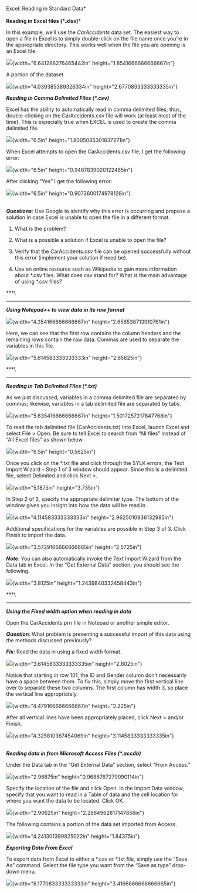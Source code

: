 Excel: Reading in Standard Data*\
**\
Reading in Excel files (\*.xlsx)***

In this example, we’ll use the *CarAccidents* data set. The easiest way
to open a file in Excel is to simply double-click on the file name once
you’re in the appropriate directory. This works well when the file you
are opening is an Excel file.

![](img/h1/media/image1.png){width="6.641288276465442in"
height="1.8541666666666667in"}

A portion of the dataset

![](img/h1/media/image2.png){width="4.039385389326334in"
height="2.6770833333333335in"}

***Reading in Comma Delimited Files (\*.csv)***

Excel has the ability to automatically read in comma delimited files;
thus, double-clicking on the CarAccidents.csv file will work (at least
most of the time). This is especially true when EXCEL is used to create
the comma delimited file.

![](img/h1/media/image3.png){width="6.5in"
height="1.8005085301837271in"}

When Excel attempts to open the CarAccidents.csv file, I get the
following error:

![](img/h1/media/image4.png){width="6.5in"
height="0.9487839020122485in"}

After clicking “Yes” I get the following error:

![](img/h1/media/image5.png){width="6.5in"
height="0.9073600174978128in"}

***\
Questions***: Use Google to identify why this error is occurring and
propose a solution in case Excel is unable to open the file in a
different format.

1.  What is the problem?

2.  What is a possible a solution if Excel is unable to open the file?

3.  Verify that the CarAccidents.csv file can be opened successfully
    without this error (implement your solution if need be).

4.  Use an online resource such as Wikipedia to gain more information
    about \*.csv files. What does csv stand for? What is the main
    advantage of using \*.csv files?

***\
***

***Using Notepad++ to view data in its raw format***

![](img/h1/media/image6.png){width="4.354166666666667in"
height="2.656538713910761in"}

Here, we can see that the first row contains the column headers and the
remaining rows contain the raw data. Commas are used to separate the
variables in this file.

![](img/h1/media/image7.png){width="5.614583333333333in"
height="2.65625in"}

***\
***

***Reading in Tab Delimited Files (\*.txt)***

As we just discussed, variables in a comma delimited file are separated
by commas; likewise, variables in a tab delimited file are separated by
tabs.

![](img/h1/media/image8.png){width="5.635416666666667in"
height="1.5017257217847768in"}

To read the tab delimited file (CarAccidents.txt) into Excel, launch
Excel and select File &gt; Open. Be sure to tell Excel to search from
“All files” instead of “All Excel files” as shown below.

![](img/h1/media/image9.png){width="6.5in" height="0.5625in"}

Once you click on the \*.txt file and click through the SYLK errors, the
Text Import Wizard – Step 1 of 3 window should appear. Since this is a
delimited file, select Delimited and click Next &gt;.

![](img/h1/media/image10.png){width="5.1875in" height="3.735in"}

In Step 2 of 3, specify the appropriate delimiter type. The bottom of
the window gives you insight into how the data will be read in.

![](img/h1/media/image11.png){width="4.114583333333333in"
height="2.9625010936132985in"}

Additional specifications for the variables are possible in Step 3 of 3.
Click Finish to import the data.

![](img/h1/media/image12.png){width="3.5729166666666665in"
height="2.5725in"}

***Note***: You can also automatically invoke the Text Import Wizard
from the Data tab in Excel. In the “Get External Data” section, you
should see the following.

![](img/h1/media/image13.png){width="3.8125in"
height="1.2439840332458443in"}

***\
***

***Using the Fixed width option when reading in data***

Open the CarAccidents.prn file in Notepad or another simple editor.

***Question***: What problem is preventing a successful import of this
data using the methods discussed previously?

***Fix***: Read the data in using a fixed width format.

![](img/h1/media/image14.png){width="3.6145833333333335in"
height="2.6025in"}

Notice that starting in row 101, the ID and Gender column don’t
necessarily have a space between them. To fix this, simply move the
first vertical line over to separate these two columns. The first column
has width 3, so place the vertical line appropriately.

![](img/h1/media/image15.png){width="4.479166666666667in"
height="3.225in"}

After all vertical lines have been appropriately placed, click Next &gt;
and/or Finish.

![](img/h1/media/image16.png){width="4.325810367454069in"
height="3.1145833333333335in"}

***\
Reading data in from Microsoft Access Files (\*.accdb)***

Under the Data tab in the “Get External Data” section, select “From
Access.”

![](img/h1/media/image13.png){width="2.96875in"
height="0.9686767279090114in"}

Specify the location of the file and click Open. In the Import Data
window, specify that you want to read in a Table of data and the cell
location for where you want the data to be located. Click OK.

![](img/h1/media/image17.png){width="2.90625in"
height="2.2884962817147856in"}

The following contains a portion of the data set imported from Access.

![](img/h1/media/image18.png){width="4.241301399825022in"
height="1.84375in"}

***Exporting Data From Excel***

To export data from Excel to either a \*.csv or \*.txt file, simply use
the “Save As” command. Select the file type you want from the “Save as
type” drop-down menu.

![](img/h1/media/image19.png){width="6.177083333333333in"
height="3.4166666666666665in"}
